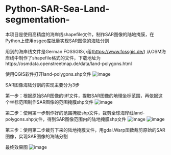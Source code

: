 # Python-SAR-Sea-Land-segmentation-
本项目是使用高精度的海岸线shapefile文件，制作SAR图像的陆地掩膜，在Python上使用osgeo库批量实现SAR图像的海陆分割

用到的海岸线文件是German FOSSGIS小组(https://www.fossgis.de/) 从OSM海岸线中制作了shapefile格式的文件，下载地址为https://osmdata.openstreetmap.de/data/land-polygons.html

 使用QGIS软件打开land-polygons.shp文件
 ![image](https://user-images.githubusercontent.com/71449105/143207446-7a816b0e-8e35-45fd-8978-e42d8ba1ab73.png)
 
 SAR图像海陆分割的实现主要分为3步 
 
 第一步：根据原始SAR图像的tiff文件，提取SAR图像的地理坐标范围，再依据这个坐标范围制作SAR图像的范围掩膜shp文件 
 ![image](https://user-images.githubusercontent.com/71449105/143209023-47fe9145-38dd-43d4-9550-874878711f7a.png)

 第二步：使用第一步制作好的范围掩膜shp文件，裁剪全球海岸线land-polygons.shp文件，得到SAR图像范围内的陆地掩膜shp文件 
 ![image](https://user-images.githubusercontent.com/71449105/143209293-2e98af06-24b5-4688-8301-c7ee1874396d.png)
![image](https://user-images.githubusercontent.com/71449105/143209420-6f109cb2-a382-46ba-94a8-f3648a24f7fe.png)

 第三步：使用第二步裁剪下来的陆地掩膜文件，用gdal.Warp函数裁剪原始的SAR图像，实现SAR图像的海陆分割


最终效果图
![image](https://user-images.githubusercontent.com/71449105/143209748-efcf335e-3a2c-4f39-9e04-237e4139ca5c.png)
